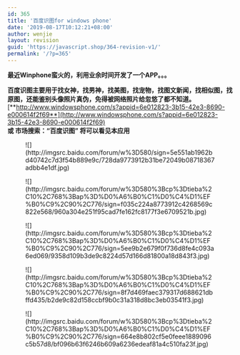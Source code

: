 ```yaml
---
id: 365
title: '百度识图for windows phone'
date: '2019-08-17T10:12:21+08:00'
author: wenjie
layout: revision
guid: 'https://javascript.shop/364-revision-v1/'
permalink: '/?p=365'
---
```


**最近Winphone蛮火的，利用业余时间开发了一个APP。。。**

**百度识图主要用于找女神，找男神，找美图，找宠物，找图文新闻，找相似图，找原图，还能鉴别头像照片真伪，免得被网络照片给忽悠了都不知道。** [**http://www.windowsphone.com/s?appid=6e012823-3b15-42e3-8690-e000614f2f69**](http://www.windowsphone.com/s?appid=6e012823-3b15-42e3-8690-e000614f2f69)  
**或 市场搜索：“百度识图” 将可以看见本应用**

<figure class="wp-block-image">![](http://imgsrc.baidu.com/forum/w%3D580/sign=5e551ab1962bd40742c7d3f54b889e9c/728da9773912b31be72049b08718367adbb4e1df.jpg)</figure><figure class="wp-block-image">![](http://imgsrc.baidu.com/forum/w%3D580%3Bcp%3Dtieba%2C10%2C768%3Bap%3D%D0%A6%B0%C1%D0%C4%D1%EF%B0%C9%2C90%2C776/sign=f035c224a8773912c4268569c822e568/960a304e251f95cad7fe162fc8177f3e6709521b.jpg)</figure><figure class="wp-block-image">![](http://imgsrc.baidu.com/forum/w%3D580%3Bcp%3Dtieba%2C10%2C768%3Bap%3D%D0%A6%B0%C1%D0%C4%D1%EF%B0%C9%2C90%2C776/sign=5ee9b2e679f0f736d8fe4c093a6ed069/9358d109b3de9c8224d57d166d81800a18d843f3.jpg)</figure><figure class="wp-block-image">![](http://imgsrc.baidu.com/forum/w%3D580%3Bcp%3Dtieba%2C10%2C768%3Bap%3D%D0%A6%B0%C1%D0%C4%D1%EF%B0%C9%2C90%2C776/sign=8f7d469faec379317d688621dbffd435/b2de9c82d158ccbf9b0c31a318d8bc3eb03541f3.jpg)</figure><figure class="wp-block-image">![](http://imgsrc.baidu.com/forum/w%3D580%3Bcp%3Dtieba%2C10%2C768%3Bap%3D%D0%A6%B0%C1%D0%C4%D1%EF%B0%C9%2C90%2C776/sign=664e8b802cf5e0feee1889096c5b57d8/bf096b63f6246b609a6236edeaf81a4c510fa23f.jpg)</figure>